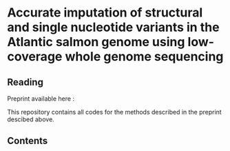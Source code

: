 # **Accurate imputation of structural and single nucleotide variants in the Atlantic salmon genome using low-coverage whole genome sequencing**

## Reading
Preprint available here :

This repository contains all codes for the methods described in the preprint descibed above.

## Contents


